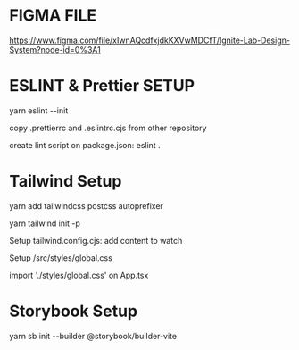 # FIGMA FILE

https://www.figma.com/file/xIwnAQcdfxjdkKXVwMDCfT/Ignite-Lab-Design-System?node-id=0%3A1

# ESLINT & Prettier SETUP

yarn eslint --init

copy .prettierrc and .eslintrc.cjs from other repository

create lint script on package.json: eslint .

# Tailwind Setup

yarn add tailwindcss postcss autoprefixer

yarn tailwind init -p

Setup tailwind.config.cjs: add content to watch

Setup /src/styles/global.css

import './styles/global.css' on App.tsx

# Storybook Setup

yarn sb init --builder @storybook/builder-vite
